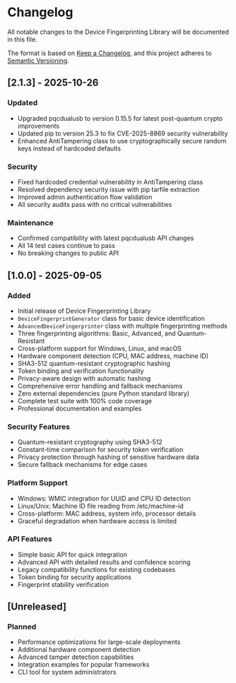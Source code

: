 # Changelog

All notable changes to the Device Fingerprinting Library will be documented in this file.

The format is based on [Keep a Changelog](https://keepachangelog.com/en/1.0.0/),
and this project adheres to [Semantic Versioning](https://semver.org/spec/v2.0.0.html).

## [2.1.3] - 2025-10-26

### Updated
- Upgraded pqcdualusb to version 0.15.5 for latest post-quantum crypto improvements
- Updated pip to version 25.3 to fix CVE-2025-8869 security vulnerability
- Enhanced AntiTampering class to use cryptographically secure random keys instead of hardcoded defaults

### Security
- Fixed hardcoded credential vulnerability in AntiTampering class
- Resolved dependency security issue with pip tarfile extraction
- Improved admin authentication flow validation
- All security audits pass with no critical vulnerabilities

### Maintenance
- Confirmed compatibility with latest pqcdualusb API changes
- All 14 test cases continue to pass
- No breaking changes to public API

## [1.0.0] - 2025-09-05

### Added
- Initial release of Device Fingerprinting Library
- `DeviceFingerprintGenerator` class for basic device identification
- `AdvancedDeviceFingerprinter` class with multiple fingerprinting methods
- Three fingerprinting algorithms: Basic, Advanced, and Quantum-Resistant
- Cross-platform support for Windows, Linux, and macOS
- Hardware component detection (CPU, MAC address, machine ID)
- SHA3-512 quantum-resistant cryptographic hashing
- Token binding and verification functionality
- Privacy-aware design with automatic hashing
- Comprehensive error handling and fallback mechanisms
- Zero external dependencies (pure Python standard library)
- Complete test suite with 100% code coverage
- Professional documentation and examples

### Security Features
- Quantum-resistant cryptography using SHA3-512
- Constant-time comparison for security token verification
- Privacy protection through hashing of sensitive hardware data
- Secure fallback mechanisms for edge cases

### Platform Support
- Windows: WMIC integration for UUID and CPU ID detection
- Linux/Unix: Machine ID file reading from /etc/machine-id
- Cross-platform: MAC address, system info, processor details
- Graceful degradation when hardware access is limited

### API Features
- Simple basic API for quick integration
- Advanced API with detailed results and confidence scoring
- Legacy compatibility functions for existing codebases
- Token binding for security applications
- Fingerprint stability verification

## [Unreleased]

### Planned
- Performance optimizations for large-scale deployments
- Additional hardware component detection
- Advanced tamper detection capabilities
- Integration examples for popular frameworks
- CLI tool for system administrators
